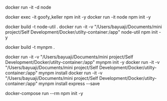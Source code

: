  docker run -it -d node

  docker exec -it goofy_keller npm init -y
  docker run -it node npm init -y 

  docker build -t node-util .
  docker run -it -v "/Users/bayuaji/Documents/mini project/Self Development/Docker/utilty-container:/app" node-util npm init -y

  docker build -t mynpm .

  docker run -it -v "/Users/bayuaji/Documents/mini project/Self Development/Docker/utilty-container:/app" mynpm init -y
  docker run -it -v "/Users/bayuaji/Documents/mini project/Self Development/Docker/utilty-container:/app" mynpm install 
  docker run -it -v "/Users/bayuaji/Documents/mini project/Self Development/Docker/utilty-container:/app" mynpm install express --save
  
  docker-compose run --rm npm init -y